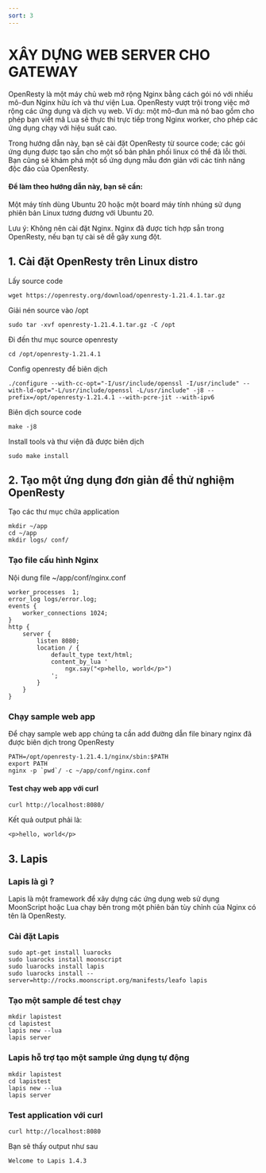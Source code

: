 ```yaml
---
sort: 3
---
```


# XÂY DỰNG WEB SERVER CHO GATEWAY


OpenResty là một máy chủ web mở rộng Nginx bằng cách gói nó với nhiều mô-đun Nginx hữu ích và thư viện Lua. OpenResty vượt trội trong việc mở rộng
các ứng dụng và dịch vụ web. Ví dụ: một mô-đun mà nó bao gồm cho phép bạn viết mã Lua sẽ thực thi trực tiếp trong Nginx worker, cho phép các ứng 
dụng chạy với hiệu suất cao.


Trong hướng dẫn này, bạn sẽ cài đặt OpenResty từ source code; các gói ứng dụng được tạo sẵn cho một số bản phân phối linux có thể đã lỗi thời.
Bạn cũng sẽ khám phá một số ứng dụng mẫu đơn giản với các tính năng độc đáo của OpenResty.

#### Để làm theo hướng dẫn này, bạn sẽ cần:

Một máy tính dùng Ubuntu 20 hoặc một board máy tính nhúng sử dụng phiên bản Linux tương đương với Ubuntu 20.

Lưu ý: Không nên cài đặt Nginx. Nginx đã được tích hợp sẳn trong OpenResty, nếu bạn tự cài sẽ dễ gây xung đột.

## 1. Cài đặt OpenResty trên Linux distro

Lấy source code
```shell
wget https://openresty.org/download/openresty-1.21.4.1.tar.gz
```

Giải nén source vào /opt
```shell
sudo tar -xvf openresty-1.21.4.1.tar.gz -C /opt
```

Đi đến thư mục source openresty
```shell
cd /opt/openresty-1.21.4.1
```

Config openresty để biên dịch
```shell
./configure --with-cc-opt="-I/usr/include/openssl -I/usr/include" --with-ld-opt="-L/usr/include/openssl -L/usr/include" -j8 --prefix=/opt/openresty-1.21.4.1 --with-pcre-jit --with-ipv6
```

Biên dịch source code
```shell
make -j8
```
Install tools và thư viện đã được biên dịch
```shell
sudo make install
```

## 2. Tạo một ứng dụng đơn giản để thử nghiệm OpenResty
Tạo các thư mục chứa application
```shell
mkdir ~/app
cd ~/app
mkdir logs/ conf/
```

### Tạo file cấu hình Nginx

Nội dung file ~/app/conf/nginx.conf
```shell
worker_processes  1;
error_log logs/error.log;
events {
    worker_connections 1024;
}
http {
    server {
        listen 8080;
        location / {
            default_type text/html;
            content_by_lua '
                ngx.say("<p>hello, world</p>")
            ';
        }
    }
}
```

### Chạy sample web app
Để chạy sample web app chúng ta cần add đường dẫn file binary nginx đã được biên dịch trong OpenResty

```shell
PATH=/opt/openresty-1.21.4.1/nginx/sbin:$PATH
export PATH
nginx -p `pwd`/ -c ~/app/conf/nginx.conf
```
#### Test chạy web app với curl
```shell
curl http://localhost:8080/
```
Kết quả output phải là:
```shell
<p>hello, world</p>
```

## 3. Lapis

### Lapis là gì ?
Lapis là một framework để xây dựng các ứng dụng web sử dụng MoonScript hoặc Lua chạy bên trong một 
phiên bản tùy chỉnh của Nginx có tên là OpenResty.

### Cài đặt Lapis
```shell
sudo apt-get install luarocks
sudo luarocks install moonscript
sudo luarocks install lapis
sudo luarocks install --server=http://rocks.moonscript.org/manifests/leafo lapis
```

### Tạo một sample để test chạy
```shell
mkdir lapistest
cd lapistest
lapis new --lua
lapis server
```

### Lapis hỗ trợ tạo một sample ứng dụng tự động
```shell
mkdir lapistest
cd lapistest
lapis new --lua
lapis server
```

### Test application với curl
```shell
curl http://localhost:8080
```

Bạn sẽ thấy output như sau
```shell
Welcome to Lapis 1.4.3
```























